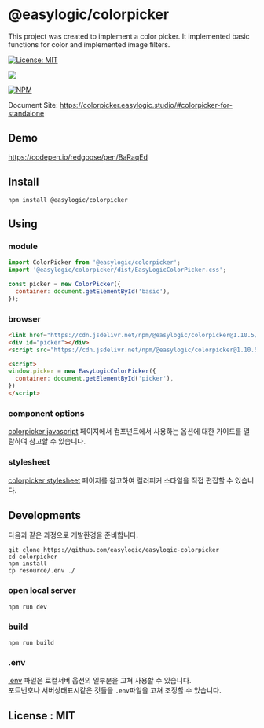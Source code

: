 # @easylogic/colorpicker

This project was created to implement a color picker. It implemented basic functions for color and implemented image filters.

[![License: MIT](https://img.shields.io/badge/License-MIT-yellow.svg)](https://opensource.org/licenses/MIT)

[![](https://data.jsdelivr.com/v1/package/npm/easylogic-colorpicker/badge)](https://www.jsdelivr.com/package/npm/easylogic-colorpicker)

[![NPM](https://nodei.co/npm/@easylogic/colorpicker.png)](https://npmjs.org/package/@easylogic/colorpicker)

Document Site: https://colorpicker.easylogic.studio/#colorpicker-for-standalone


## Demo

https://codepen.io/redgoose/pen/BaRaqEd


## Install

```shell
npm install @easylogic/colorpicker
```


## Using

### module

```javascript
import ColorPicker from '@easylogic/colorpicker';
import '@easylogic/colorpicker/dist/EasyLogicColorPicker.css';

const picker = new ColorPicker({
  container: document.getElementById('basic'),
});
```

### browser

```html
<link href="https://cdn.jsdelivr.net/npm/@easylogic/colorpicker@1.10.5/dist/colorpicker.css" />
<div id="picker"></div>
<script src="https://cdn.jsdelivr.net/npm/@easylogic/colorpicker@1.10.5/dist/colorpicker.min.js"></script>

<script>
window.picker = new EasyLogicColorPicker({
  container: document.getElementById('picker'),
})
</script>
```

### component options

[colorpicker javascript](https://github.com/easylogic/colorpicker/tree/main/src/colorpicker) 페이지에서 컴포넌트에서 사용하는 옵션에 대한 가이드를 열람하여 참고할 수 있습니다.

### stylesheet

[colorpicker stylesheet](https://github.com/easylogic/colorpicker/tree/main/src/scss) 페이지를 참고하여 컬러피커 스타일을 직접 편집할 수 있습니다.


## Developments

다음과 같은 과정으로 개발환경을 준비합니다.

```shell
git clone https://github.com/easylogic/easylogic-colorpicker
cd colorpicker
npm install
cp resource/.env ./
```

### open local server

```shell
npm run dev
```

### build

```shell
npm run build
```

### .env

[.env](https://github.com/easylogic/colorpicker/blob/main/resources/.env) 파일은 로컬서버 옵션의 일부분을 고쳐 사용할 수 있습니다.  
포트번호나 서버상태표시같은 것들을 `.env`파일을 고쳐 조정할 수 있습니다.


## License : MIT
